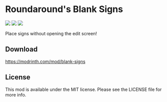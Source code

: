 # Roundaround's Blank Signs

<img src="https://img.shields.io/badge/Loader-Fabric-%23313e51?style=for-the-badge"/>
<img src="https://img.shields.io/badge/MC-1.21--1.21.4-%23313e51?style=for-the-badge"/>
<img src="https://img.shields.io/badge/Side-Server-%23313e51?style=for-the-badge"/>

Place signs without opening the edit screen!

## Download

https://modrinth.com/mod/blank-signs

## License

This mod is available under the MIT license. Please see the LICENSE file for more info.